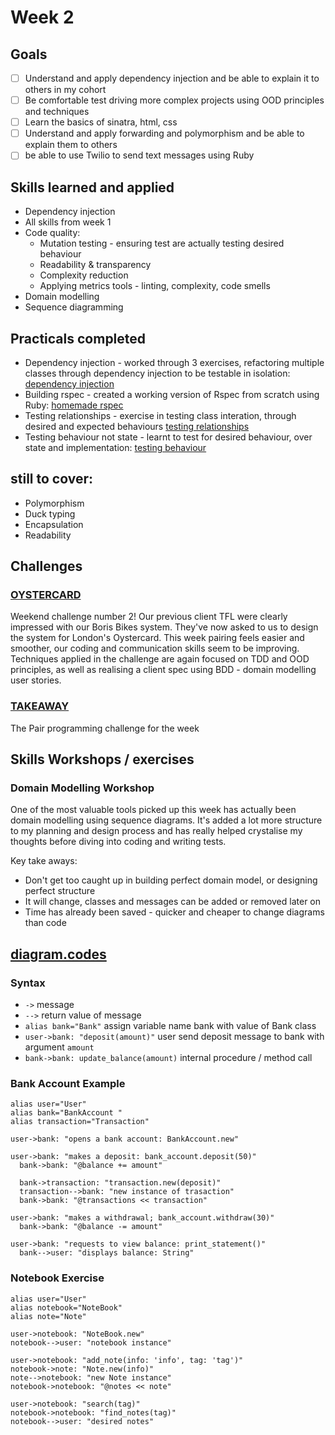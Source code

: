 # Week 2

## Goals
- [ ] Understand and apply dependency injection and be able to explain it to others in my cohort
- [ ] Be comfortable test driving more complex projects using OOD principles and techniques
- [ ] Learn the basics of sinatra, html, css
- [ ] Understand and apply forwarding and polymorphism and be able to explain them to others
- [ ] be able to use Twilio to send text messages using Ruby

## Skills learned and applied

- Dependency injection
- All skills from week 1
- Code quality:
  - Mutation testing - ensuring test are actually testing desired behaviour
  - Readability & transparency
  - Complexity reduction
  - Applying metrics tools - linting, complexity, code smells
- Domain modelling
- Sequence diagramming

## Practicals completed

- Dependency injection - worked through 3 exercises, refactoring multiple classes through dependency injection to be testable in isolation: [dependency injection](https://github.com/AJ8GH/object-oriented-design/tree/main/dependency-injection)
- Building rspec - created a working version of Rspec from scratch using Ruby: [homemade rspec](https://github.com/AJ8GH/homemade-rspec)
- Testing relationships - exercise in testing class interation, through desired and expected behaviours [testing relationships](https://github.com/AJ8GH/object-oriented-design/tree/main/testing-relationships-between-classes)
- Testing behaviour not state - learnt to test for desired behaviour, over state and implementation: [testing behaviour](https://github.com/AJ8GH/object-oriented-design/tree/main/testing-behaviour-not-state/tic-tac-toe)


## still to cover:
- Polymorphism
- Duck typing
- Encapsulation
- Readability

## Challenges

### [OYSTERCARD](https://github.com/AJ8GH/oystercard)

Weekend challenge number 2! Our previous client TFL were clearly impressed with our Boris Bikes system. They've now asked to us to design the system for London's Oystercard. This week pairing feels easier and smoother, our coding and communication skills seem to be improving. Techniques applied in the challenge are again focused on TDD and OOD principles, as well as realising a client spec using BDD - domain modelling user stories.   

### [TAKEAWAY]()

The Pair programming challenge for the week


## Skills Workshops / exercises

### Domain Modelling Workshop

One of the most valuable tools picked up this week has actually been domain modelling using sequence diagrams. It's added a lot more structure to my planning and design process and has really helped crystalise my thoughts before diving into coding and writing tests.

Key take aways:

- Don't get too caught up in building perfect domain model, or designing perfect structure
- It will change, classes and messages can be added or removed later on
- Time has already been saved - quicker and cheaper to change diagrams than code

## [diagram.codes](https://playground.diagram.codes/d/sequence)

### Syntax

- `->` message
- `-->` return value of message
- `alias bank="Bank"` assign variable name bank with value of Bank class
- `user->bank: "deposit(amount)"` user send deposit message to bank with argument `amount`
- `bank->bank: update_balance(amount)` internal procedure / method call

### Bank Account Example

```flow
alias user="User"
alias bank="BankAccount "
alias transaction="Transaction"

user->bank: "opens a bank account: BankAccount.new"

user->bank: "makes a deposit: bank_account.deposit(50)"
  bank->bank: "@balance += amount"

  bank->transaction: "transaction.new(deposit)"
  transaction-->bank: "new instance of trasaction"
  bank->bank: "@transactions << transaction"

user->bank: "makes a withdrawal; bank_account.withdraw(30)"
  bank->bank: "@balance -= amount"

user->bank: "requests to view balance: print_statement()"
  bank-->user: "displays balance: String"
```

### Notebook Exercise

```flow
alias user="User"
alias notebook="NoteBook"
alias note="Note"

user->notebook: "NoteBook.new"
notebook-->user: "notebook instance"

user->notebook: "add_note(info: 'info', tag: 'tag')"
notebook->note: "Note.new(info)"
note-->notebook: "new Note instance"
notebook->notebook: "@notes << note"

user->notebook: "search(tag)"
notebook->notebook: "find_notes(tag)"
notebook-->user: "desired notes"
```
